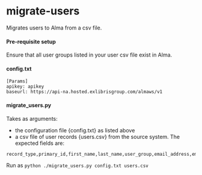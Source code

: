 # migrate-users
Migrates users to Alma from a csv file. 

#### Pre-requisite setup
Ensure that all user groups listed in your user csv file exist in Alma.  

#### config.txt
```
[Params]
apikey: apikey 
baseurl: https://api-na.hosted.exlibrisgroup.com/almaws/v1
```

#### migrate_users.py

Takes as arguments:
- the configuration file {config.txt} as listed above
- a csv file of user records {users.csv} from the source system.  The expected fields are:
```
record_type,primary_id,first_name,last_name,user_group,email_address,email_type
```

Run as
`
python ./migrate_users.py config.txt users.csv
`
